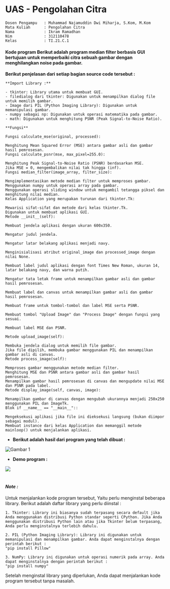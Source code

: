 # UAS - Pengolahan Citra
```
Dosen Pengampu   : Muhammad Najamuddin Dwi Miharja, S.Kom, M.Kom
Mata Kuliah      : Pengolahan Citra
Nama             : Ikram Ramadhan
Nim              : 312110478
Kelas            : TI.21.C.1
```
#### Kode program Berikut adalah program median filter berbasis GUI bertujuan untuk memperbaiki citra sebuah gambar dengan menghilangkan noise pada gambar.
     
**Berikut penjelasan dari setiap bagian source code tersebut :**  
```
**Import Library :**

- tkinter: Library utama untuk membuat GUI.
- filedialog dari tkinter: Digunakan untuk menampilkan dialog file untuk memilih gambar.
- Image dari PIL (Python Imaging Library): Digunakan untuk memanipulasi gambar.
- numpy sebagai np: Digunakan untuk operasi matematika pada gambar.
- math: Digunakan untuk menghitung PSNR (Peak Signal-to-Noise Ratio).

**Fungsi**

Fungsi calculate_mse(original, processed):

Menghitung Mean Squared Error (MSE) antara gambar asli dan gambar hasil pemrosesan.
Fungsi calculate_psnr(mse, max_pixel=255.0):

Menghitung Peak Signal-to-Noise Ratio (PSNR) berdasarkan MSE.
Jika MSE = 0, mengembalikan nilai tak hingga (inf).
Fungsi median_filter(image_array, filter_size):

Mengimplementasikan metode median filter untuk memproses gambar.
Menggunakan numpy untuk operasi array pada gambar.
Menggunakan operasi sliding window untuk mengambil tetangga piksel dan menghitung nilai median.
Kelas Application yang merupakan turunan dari tkinter.Tk:

Mewarisi sifat-sifat dan metode dari kelas tkinter.Tk.
Digunakan untuk membuat aplikasi GUI.
Metode __init__(self):

Membuat jendela aplikasi dengan ukuran 600x350.

Mengatur judul jendela.

Mengatur latar belakang aplikasi menjadi navy.

Menginisialisasi atribut original_image dan processed_image dengan nilai None.

Membuat label judul aplikasi dengan font Times New Roman, ukuran 14, latar belakang navy, dan warna putih.

Mengatur tata letak frame untuk menampilkan gambar asli dan gambar hasil pemrosesan.

Membuat label dan canvas untuk menampilkan gambar asli dan gambar hasil pemrosesan.

Membuat frame untuk tombol-tombol dan label MSE serta PSNR.

Membuat tombol "Upload Image" dan "Process Image" dengan fungsi yang sesuai.

Membuat label MSE dan PSNR.

Metode upload_image(self):

Membuka jendela dialog untuk memilih file gambar.
Jika file dipilih, membuka gambar menggunakan PIL dan menampilkan gambar asli di canvas.
Metode process_image(self):

Memproses gambar menggunakan metode median filter.
Menghitung MSE dan PSNR antara gambar asli dan gambar hasil pemrosesan.
Menampilkan gambar hasil pemrosesan di canvas dan mengupdate nilai MSE dan PSNR pada label.
Metode display_image(self, canvas, image):

Menampilkan gambar di canvas dengan mengubah ukurannya menjadi 250x250 menggunakan PIL dan ImageTk.
Blok if __name__ == "__main__"::

Mengeksekusi aplikasi jika file ini dieksekusi langsung (bukan diimpor sebagai modul).
Membuat instance dari kelas Application dan memanggil metode mainloop() untuk menjalankan aplikasi.

```

* **Berikut adalah hasil dari program yang telah dibuat :**

![Gambar 1](img/ss1.png)


* **Demo program :**

<div>
  <img src="img/medianfilter.gif"/>
</div>


#
#### *Note :*
Untuk menjalankan kode program tersebut, Yaitu perlu menginstal beberapa library. Berikut adalah daftar library yang perlu diinstal :
```
1. Tkinter: Library ini biasanya sudah terpasang secara default jika Anda menggunakan distribusi Python standar seperti CPython. Jika Anda menggunakan distribusi Python lain atau jika Tkinter belum terpasang, Anda perlu menginstalnya terlebih dahulu.

2. PIL (Python Imaging Library): Library ini digunakan untuk memanipulasi dan menampilkan gambar. Anda dapat menginstalnya dengan perintah berikut :
"pip install Pillow"

3. NumPy: Library ini digunakan untuk operasi numerik pada array. Anda dapat menginstalnya dengan perintah berikut :
"pip install numpy"
```
Setelah menginstal library yang diperlukan, Anda dapat menjalankan kode program tersebut tanpa masalah. 